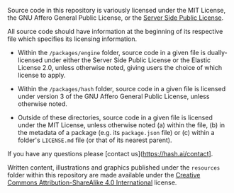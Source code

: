 Source code in this repository is variously licensed under the MIT License,
the GNU Affero General Public License, or the [Server Side Public License](packages/engine/LICENSE).

All source code should have information at the beginning of its respective file
which specifies its licensing information.

* Within the `/packages/engine` folder, source code in a given file is
  dually-licensed under either the Server Side Public License or the Elastic
  License 2.0, unless otherwise noted, giving users the choice of which
  license to apply.
  
* Within the `/packages/hash` folder, source code in a given file is
  licensed under version 3 of the GNU Affero General Public License, unless
  otherwise noted.
  
* Outside of these directories, source code in a given file is licensed
  under the MIT License, unless otherwise noted (a) within the file, (b) in
  the metadata of a package (e.g. its `package.json` file) or (c) within a
  folder's `LICENSE.md` file (or that of its nearest parent).

If you have any questions please [contact us](https://hash.ai/contact].

Written content, illustrations and graphics published under the `resources`
folder within this repository are made available under the [Creative Commons
Attribution-ShareAlike 4.0 International](resources/LICENSE.md) license.
